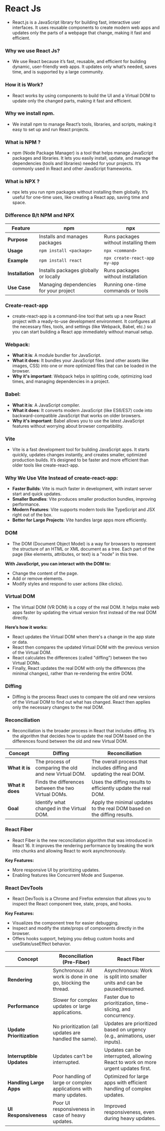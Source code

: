 # React Js
- React.js is a JavaScript library for building fast, interactive user interfaces. It uses reusable components to create modern web apps and updates only the parts of a webpage that change, making it fast and efficient.

### Why we use React Js?
- We use React because it’s fast, reusable, and efficient for building dynamic, user-friendly web apps. It updates only what’s needed, saves time, and is supported by a large community.

### How it is Work?
- React works by using components to build the UI and a Virtual DOM to update only the changed parts, making it fast and efficient.

### Why we install npm.
- We install npm to manage React’s tools, libraries, and scripts, making it easy to set up and run React projects.

### What is NPM ?
- npm (Node Package Manager) is a tool that helps manage JavaScript packages and libraries. It lets you easily install, update, and manage the dependencies (tools and libraries) needed for your projects. It’s commonly used in React and other JavaScript frameworks.

### What is NPX ? 
- npx lets you run npm packages without installing them globally. It’s useful for one-time uses, like creating a React app, saving time and space.

### Difference B/t NPM and NPX
| Feature         | npm                                     | npx                                   |
|-----------------|-----------------------------------------|---------------------------------------|
| **Purpose**     | Installs and manages packages           | Runs packages without installing them |
| **Usage**       | `npm install <package>`                 | `npx <command>`                       |
| **Example**     | `npm install react`                     | `npx create-react-app my-app`         |
| **Installation**| Installs packages globally or locally   | Runs packages without installation    |
| **Use Case**    | Managing dependencies for your project  | Running one-time commands or tools   |

### Create-react-app
- create-react-app is a command-line tool that sets up a new React project with a ready-to-use development environment. It configures all the necessary files, tools, and settings (like Webpack, Babel, etc.) so you can start building a React app immediately without manual setup.

### Webpack:
- **What it is**: A module bundler for JavaScript.
- **What it does**: It bundles your JavaScript files (and other assets like images, CSS) into one or more optimized files that can be loaded in the browser.
- **Why it's important**: Webpack helps in splitting code, optimizing load times, and managing dependencies in a project.

### Babel:
- **What it is**: A JavaScript compiler.
- **What it does**: It converts modern JavaScript (like ES6/ES7) code into backward-compatible JavaScript that works on older browsers.
- **Why it's important**: Babel allows you to use the latest JavaScript features without worrying about browser compatibility.

### Vite
- Vite is a fast development tool for building JavaScript apps. It starts quickly, updates changes instantly, and creates smaller, optimized production builds. It’s designed to be faster and more efficient than older tools like create-react-app.

### Why We Use Vite Instead of create-react-app:

- **Faster Builds**: Vite is much faster in development, with instant server start and quick updates.
- **Smaller Bundles**: Vite produces smaller production bundles, improving performance.
- **Modern Features**: Vite supports modern tools like TypeScript and JSX right out of the box.
- **Better for Large Projects**: Vite handles large apps more efficiently.

### DOM
- The DOM (Document Object Model) is a way for browsers to represent the structure of an HTML or XML document as a tree. Each part of the page (like elements, attributes, or text) is a "node" in this tree.

**With JavaScript, you can interact with the DOM to:**
- Change the content of the page.
- Add or remove elements.
- Modify styles and respond to user actions (like clicks).

### Virtual DOM
- The Virtual DOM (VR DOM) is a copy of the real DOM. It helps make web apps faster by updating the virtual version first instead of the real DOM directly.

**Here’s how it works:**
- React updates the Virtual DOM when there's a change in the app state or data.
- React then compares the updated Virtual DOM with the previous version of the Virtual DOM.
- React calculates the differences (called "diffing") between the two Virtual DOMs.
- Finally, React updates the real DOM with only the differences (the minimal changes), rather than re-rendering the entire DOM.

### Diffing
- Diffing is the process React uses to compare the old and new versions of the Virtual DOM to find out what has changed. React then applies only the necessary changes to the real DOM.

### Reconciliation
- Reconciliation is the broader process in React that includes diffing. It’s the algorithm that decides how to update the real DOM based on the differences found between the old and new Virtual DOM.

| **Concept**        | **Diffing**                                      | **Reconciliation**                                    |
|--------------------|--------------------------------------------------|------------------------------------------------------|
| **What it is**      | The process of comparing the old and new Virtual DOM. | The overall process that includes diffing and updating the real DOM. |
| **What it does**    | Finds the differences between the two Virtual DOMs. | Uses the diffing results to efficiently update the real DOM. |
| **Goal**            | Identify what changed in the Virtual DOM.         | Apply the minimal updates to the real DOM based on the diffing results. |

### React Fiber
- React Fiber is the new reconciliation algorithm that was introduced in React 16. It improves the rendering performance by breaking the work into chunks and allowing React to work asynchronously.

**Key Features:**
- More responsive UI by prioritizing updates.
- Enabling features like Concurrent Mode and Suspense.

### React DevTools
- React DevTools is a Chrome and Firefox extension that allows you to inspect the React component tree, state, props, and hooks.

**Key Features:**
- Visualizes the component tree for easier debugging.
- Inspect and modify the state/props of components directly in the browser.
- Offers hooks support, helping you debug custom hooks and useState/useEffect behavior.

| **Concept**                | **Reconciliation (Pre-Fiber)**                                    | **React Fiber**                                                    |
|----------------------------|--------------------------------------------------------------------|--------------------------------------------------------------------|
| **Rendering**               | Synchronous: All work is done in one go, blocking the thread.      | Asynchronous: Work is split into smaller units and can be paused/resumed. |
| **Performance**             | Slower for complex updates or large applications.                  | Faster due to prioritization, time-slicing, and concurrency.       |
| **Update Prioritization**   | No prioritization (all updates are handled the same).              | Updates are prioritized based on urgency (e.g., animations, user inputs). |
| **Interruptible Updates**   | Updates can't be interrupted.                                      | Updates can be interrupted, allowing React to work on more urgent updates first. |
| **Handling Large Apps**     | Poor handling of large or complex applications with many updates.  | Optimized for large apps with efficient handling of complex updates. |
| **UI Responsiveness**       | Poor UI responsiveness in case of heavy updates.                  | Improved responsiveness, even during heavy updates.               |
